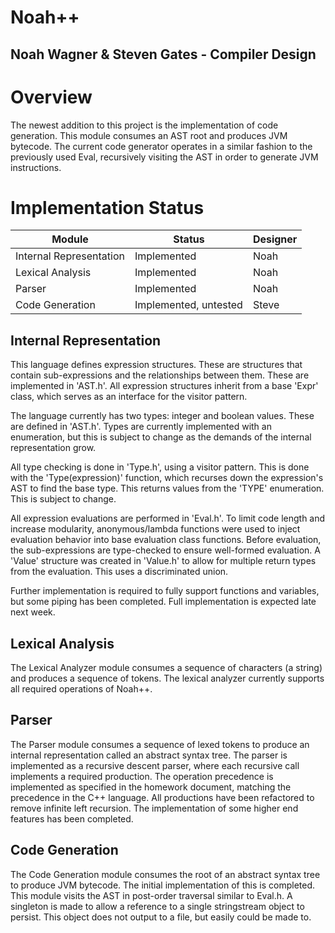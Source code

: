 # Noah++
## Noah Wagner & Steven Gates - Compiler Design 

# Overview
The newest addition to this project is the implementation of code generation. This module consumes an AST root and produces JVM bytecode. The current code generator operates in a similar fashion to the previously used Eval, recursively visiting the AST in order to generate JVM instructions.

# Implementation Status

| Module                  | Status                           | Designer |
|-------------------------|----------------------------------|----------|
| Internal Representation | Implemented                      | Noah     |
| Lexical Analysis        | Implemented                      | Noah     |
| Parser                  | Implemented                      | Noah     |
| Code Generation         | Implemented, untested            | Steve    |

## Internal Representation
This language defines expression structures. These are structures that contain sub-expressions and the relationships between them. These are implemented in 'AST.h'. All expression structures inherit from a base 'Expr' class, which serves as an interface for the visitor pattern.

The language currently has two types: integer and boolean values. These are defined in 'AST.h'. Types are currently implemented with an enumeration, but this is subject to change as the demands of the internal representation grow.

All type checking is done in 'Type.h', using a visitor pattern. This is done with the 'Type(expression)' function, which recurses down the expression's AST to find the base type. This returns values from the 'TYPE' enumeration. This is subject to change.

All expression evaluations are performed in 'Eval.h'. To limit code length and increase modularity, anonymous/lambda functions were used to inject evaluation behavior into base evaluation class functions. Before evaluation, the sub-expressions are type-checked to ensure well-formed evaluation. A 'Value' structure was created in 'Value.h' to allow for multiple return types from the evaluation. This uses a discriminated union.

Further implementation is required to fully support functions and variables, but some piping has been completed. Full implementation is expected late next week.

## Lexical Analysis
The Lexical Analyzer module consumes a sequence of characters (a string) and produces a sequence of tokens. The lexical analyzer currently supports all required operations of Noah++.

## Parser
The Parser module consumes a sequence of lexed tokens to produce an internal representation called an abstract syntax tree. The parser is implemented as a recursive descent parser, where each recursive call implements a required production. The operation precedence is implemented as specified in the homework document, matching the precedence in the C++ language. All productions have been refactored to remove infinite left recursion. The implementation of some higher end features has been completed.

## Code Generation
The Code Generation module consumes the root of an abstract syntax tree to produce JVM bytecode. The initial implementation of this is completed. This module visits the AST in post-order traversal similar to Eval.h. A singleton is made to allow a reference to a single stringstream object to persist. This object does not output to a file, but easily could be made to.
